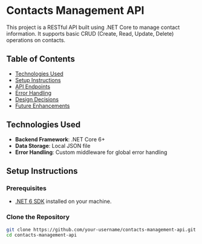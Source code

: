 # Contacts Management API

This project is a RESTful API built using .NET Core to manage contact information. It supports basic CRUD (Create, Read, Update, Delete) operations on contacts.

## Table of Contents

- [Technologies Used](#technologies-used)
- [Setup Instructions](#setup-instructions)
- [API Endpoints](#api-endpoints)
- [Error Handling](#error-handling)
- [Design Decisions](#design-decisions)
- [Future Enhancements](#future-enhancements)

## Technologies Used

- **Backend Framework**: .NET Core 6+
- **Data Storage**: Local JSON file
- **Error Handling**: Custom middleware for global error handling

## Setup Instructions

### Prerequisites

- [.NET 6 SDK](https://dotnet.microsoft.com/download/dotnet/6.0) installed on your machine.

### Clone the Repository

```bash
git clone https://github.com/your-username/contacts-management-api.git
cd contacts-management-api
